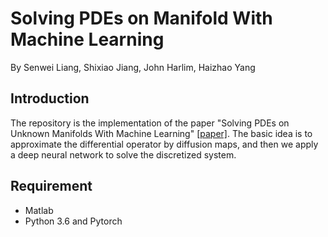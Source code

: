 # Solving PDEs on Manifold With Machine Learning
By Senwei Liang, Shixiao Jiang, John Harlim, Haizhao Yang

## Introduction
The repository is the implementation of the paper "Solving PDEs on Unknown Manifolds With Machine Learning" [[paper]](https://arxiv.org/). The basic idea is to approximate the differential operator by diffusion maps, and then we apply a deep neural network to solve the discretized system.

## Requirement
* Matlab
* Python 3.6 and Pytorch